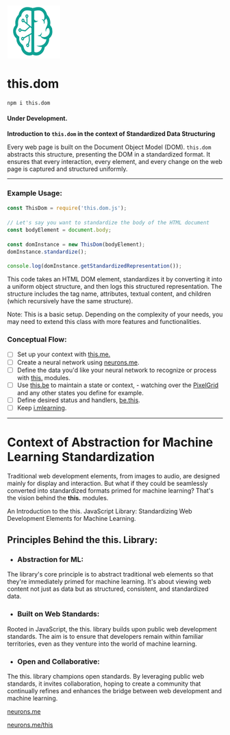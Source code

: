 <img src="./_._.svg" alt="SVG Image" width="123" height="123" style="width123px; height:123px;">

# this.dom

```bash
npm i this.dom
```

#### Under Development.

**Introduction to `this.dom` in the context of Standardized Data Structuring**

 Every web page is built on the Document Object Model (DOM). `this.dom` abstracts this structure, presenting the DOM in a standardized format. It ensures that every interaction, every element, and every change on the web page is captured and structured uniformly.

-------------------------

### Example Usage:

```js
const ThisDom = require('this.dom.js');

// Let's say you want to standardize the body of the HTML document
const bodyElement = document.body;

const domInstance = new ThisDom(bodyElement);
domInstance.standardize();

console.log(domInstance.getStandardizedRepresentation());
```

This code takes an HTML DOM element, standardizes it by converting it into a uniform object structure, and then logs this structured representation. The structure includes the tag name, attributes, textual content, and children (which recursively have the same structure).

Note: This is a basic setup. Depending on the complexity of your needs, you may need to extend this class with more features and functionalities.

### Conceptual Flow:

- [ ] Set up your context with [this.me.](https://www.npmjs.com/package/this.me)
- [ ] Create a neural network using [neurons.me](https://www.neurons.me).
- [ ] Define the data you'd like your neural network to recognize or process with [this.](https://www.neurons.me/this) modules.
- [ ] Use [this.be](https://www.npmjs.com/package/this.be) to maintain a state or context, - watching over the [PixelGrid](https://www.npmjs.com/package/this.pixel) and any other states you define for example.
- [ ] Define desired status and handlers, [be.this](https://www.npmjs.com/package/be.this).
- [ ] Keep [i.mlearning](https://www.npmjs.com/package/i.mlearning).

-------------------------------------

# Context of Abstraction for Machine Learning Standardization

Traditional web development elements, from images to audio, are designed mainly for display and interaction. But what if they could be seamlessly converted into standardized formats primed for machine learning? That's the vision behind the **this.** modules.

An Introduction to the this. JavaScript Library: Standardizing Web Development Elements for Machine Learning.

## Principles Behind the this. Library:

- ### **Abstraction for ML:**

 The library's core principle is to abstract traditional web elements so that they're immediately primed for machine learning. It's about viewing web content not just as data but as structured, consistent, and standardized data.

- ### **Built on Web Standards:** 

Rooted in JavaScript, the this. library builds upon public web development standards. The aim is to ensure that developers remain within familiar territories, even as they venture into the world of machine learning.

- ### **Open and Collaborative:** 

The this. library champions open standards. By leveraging public web standards, it invites collaboration, hoping to create a community that continually refines and enhances the bridge between web development and machine learning.



[neurons.me](https://www.neurons.me)

[neurons.me/this](https://www.neurons.me/this)